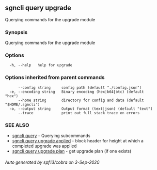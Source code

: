 ## sgncli query upgrade

Querying commands for the upgrade module

### Synopsis

Querying commands for the upgrade module

### Options

```
  -h, --help   help for upgrade
```

### Options inherited from parent commands

```
      --config string     config path (default "./config.json")
  -e, --encoding string   Binary encoding (hex|b64|btc) (default "hex")
      --home string       directory for config and data (default "$HOME/.sgncli")
  -o, --output string     Output format (text|json) (default "text")
      --trace             print out full stack trace on errors
```

### SEE ALSO

* [sgncli query](sgncli_query.md)	 - Querying subcommands
* [sgncli query upgrade applied](sgncli_query_upgrade_applied.md)	 - block header for height at which a completed upgrade was applied
* [sgncli query upgrade plan](sgncli_query_upgrade_plan.md)	 - get upgrade plan (if one exists)

###### Auto generated by spf13/cobra on 3-Sep-2020
